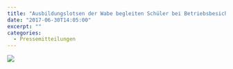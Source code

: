 ```yaml
---
title: "Ausbildungslotsen der Wabe begleiten Schüler bei Betriebsbesichtigungen"
date: "2017-06-30T14:05:00"
excerpt: ""
categories:
  - Pressemitteilungen
---
```

![](https://pfaffgmbh.com/wp-content/uploads/Ausbildungslotse-1024x768.jpg)